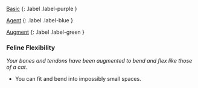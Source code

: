 
[Basic](Game/Basic-List)
{: .label .label-purple }

[Agent](Game/Agent)
{: .label .label-blue }

[Augment](Game/Advancement-List?Augment=true)
{: .label .label-green }
### Feline Flexibility
*Your bones and tendons have been augmented to bend and flex like those of a cat.*
* You can fit and bend into impossibly small spaces.

